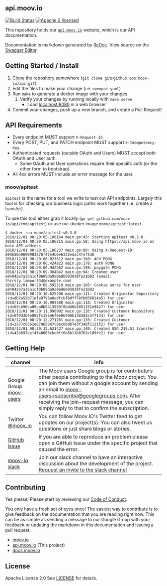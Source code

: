 ## api.moov.io

[![Build Status](https://travis-ci.com/moov-io/api.svg?branch=master)](https://travis-ci.com/moov-io/api)
[![Apache 2 licensed](https://img.shields.io/badge/license-Apache2-blue.svg)](https://raw.githubusercontent.com/moov-io/api/master/LICENSE)

This repository holds our [`api.moov.io`](https://api.moov.io) website, which is our API documentation.

Documentation is markdown generated by [ReDoc](https://github.com/Rebilly/ReDoc). View source on the [Swagger Editor](https://editor.swagger.io/?url=https://raw.githubusercontent.com/moov-io/api/master/openapi.yaml).

## Getting Started / Install

1. Clone the repository somewhere (`git clone git@github.com:moov-io/api.git`)
1. Edit the files to make your change (i.e. `openpai.yaml`)
1. Run `make` to generate a docker image with your changes
   1. Verify your changes by running locally with `make serve`
      - Load [localhost:8080](http://localhost:8080) in a web browser
1. Commit your changes, push up a new branch, and create a Pull Request!

## API Requirements

- Every endpoint MUST support `X-Request-Id`.
- Every POST, PUT, and PATCH endpoint MUST support `X-Idempotency-Key`.
- Authenticated requests (outside OAuth and Users) MUST accept both OAuth and User auth.
   - Some OAuth and User operations require their speciifc auth (or the other form to bootstrap).
- All 4xx errors MUST include an error message for the user.

### moov/apitest

`apitest` is the name for a tool we write to test out API endpoints. Largely this tool is for checking our business logic paths work together (i.e. create a transfer).

To use this tool either grab it locally (`go get github.com/moov-io/api/cmd/apitest`) or use our docker image `moov/apitest:latest`.

```
$ docker run moov/apitest:v0.3.0
2018/12/01 00:20:05.186164 main.go:43: Starting apitest v0.3.0
2018/12/01 00:20:05.186215 main.go:58: Using https://api.moov.io as base API address
2018/12/01 00:20:05.186237 main.go:80: Using X-Request-ID: d09b50e0690983876f47e4b6e6332edac4fef5d6
2018/12/01 00:20:06.023612 main.go:168: ACH PONG
2018/12/01 00:20:06.424823 main.go:178: auth PONG
2018/12/01 00:20:06.942562 main.go:188: paygate PONG
2018/12/01 00:20:09.304842 main.go:94: Created user a84042e7a35a1cf0609da9a0bd6693938fe21b02 (email: thirsty.lamport34@example.com)
2018/12/01 00:20:09.592519 main.go:103: Cookie works for user a84042e7a35a1cf0609da9a0bd6693938fe21b02
2018/12/01 00:20:10.625706 main.go:111: Created Originator Depository (id=db7a52b71efe9798a0edfcbf8dff78fb056814a5) for user
2018/12/01 00:20:10.989580 main.go:118: Created Originator (id=63cb96ca09ca0b8413959f8bd46b1851151e9427) for user
2018/12/01 00:20:11.990902 main.go:126: Created Customer Depository (id=0f0d3b4e092fc15e46f6696400b130382c5f7134) for user
2018/12/01 00:20:12.271781 main.go:133: Created Customer (id=2277c6362e87965847c8ec66d0743f348f1121f2) for user
2018/12/01 00:20:12.631427 main.go:140: Created USD 219.51 transfer (id=42b697aef4f48663cbe0ff6e6b11b8761e189fe2) for user
```

## Getting Help

 channel | info
 ------- | -------
 Google Group [moov-users](https://groups.google.com/forum/#!forum/moov-users)| The Moov users Google group is for contributors other people contributing to the Moov project. You can join them without a google account by sending an email to [moov-users+subscribe@googlegroups.com](mailto:moov-users+subscribe@googlegroups.com). After receiving the join-request message, you can simply reply to that to confirm the subscription.
Twitter [@moov_io](https://twitter.com/moov_io)	| You can follow Moov.IO's Twitter feed to get updates on our project(s). You can also tweet us questions or just share blogs or stories.
[GitHub Issue](https://github.com/moov-io) | If you are able to reproduce an problem please open a GitHub Issue under the specific project that caused the error.
[moov-io slack](http://moov-io.slack.com/) | Join our slack channel to have an interactive discussion about the development of the project. [Request an invite to the slack channel](https://join.slack.com/t/moov-io/shared_invite/enQtNDE5NzIwNTYxODEwLTRkYTcyZDI5ZTlkZWRjMzlhMWVhMGZlOTZiOTk4MmM3MmRhZDY4OTJiMDVjOTE2MGEyNWYzYzY1MGMyMThiZjg)

## Contributing

Yes please! Please start by reviewing our [Code of Conduct](https://github.com/moov-io/ach/blob/master/CODE_OF_CONDUCT.md).

You only have a fresh set of eyes once! The easiest way to contribute is to give feedback on the documentation that you are reading right now. This can be as simple as sending a message to our Google Group with your feedback or updating the markdown in this documentation and issuing a pull request.

- [moov.io](https://moov.io/)
- [api.moov.io](https://api.moov.io/) (This project)
- [docs.moov.io](https://docs.moov.io/)

## License

Apache License 2.0 See [LICENSE](LICENSE) for details.
